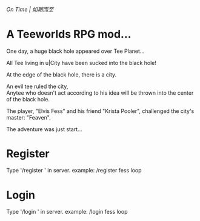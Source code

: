 ###### On Time | 如期而至

A Teeworlds RPG mod...
======================

One day, a huge black hole appeared over Tee Planet...

All Tee living in u|City have been sucked into the black hole!

At the edge of the black hole, there is a city.

An evil tee ruled the city,  
Anytee who doesn't act according to his idea will be thrown into the center of the black hole.

The player, "Elvis Fess" and his friend "Krista Pooler", challenged the city's master: "Feaven".


The adventure was just start...

Register
========

Type '/register <Username> <Password>' in server.
example: /register fess loop

Login
========

Type '/login <Username> <Password>' in server.
example: /login fess loop
  

